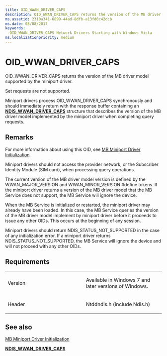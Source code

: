 ```yaml
---
title: OID_WWAN_DRIVER_CAPS
description: OID_WWAN_DRIVER_CAPS returns the version of the MB driver model supported by the miniport driver.
ms.assetid: 2310a341-6899-44ad-8dfb-a13fd0c42dcb
ms.date: 08/08/2017
keywords: 
 -OID_WWAN_DRIVER_CAPS Network Drivers Starting with Windows Vista
ms.localizationpriority: medium
---
```


# OID\_WWAN\_DRIVER\_CAPS


OID\_WWAN\_DRIVER\_CAPS returns the version of the MB driver model supported by the miniport driver.

Set requests are not supported.

Miniport drivers process OID\_WWAN\_DRIVER\_CAPS synchronously and should immediately return with the response buffer containing an [**NDIS\_WWAN\_DRIVER\_CAPS**](https://docs.microsoft.com/windows-hardware/drivers/ddi/ndiswwan/ns-ndiswwan-_ndis_wwan_driver_caps) structure that describes the version of the MB driver model implemented by the miniport driver when completing query requests.

Remarks
-------

For more information about using this OID, see [MB Miniport Driver Initialization](https://docs.microsoft.com/windows-hardware/drivers/network/mb-miniport-driver-initialization).

Miniport drivers should not access the provider network, or the Subscriber Identity Module (SIM card), when processing query operations.

The current version of the MB driver model version is defined by the WWAN\_MAJOR\_VERSION and WWAN\_MINOR\_VERSION \#define tokens. If the miniport driver returns a version of the MB driver model that the MB Service does not support, the MB Service will ignore the device.

When the MB Service is initialized or restarted, the miniport driver may already have been loaded. In this case, the MB Service queries the version of the MB driver model implement by miniport driver before it proceeds to issue any other OIDs. This occurs at the beginning of any session.

Miniport drivers should return NDIS\_STATUS\_NOT\_SUPPORTED in the case of any initialization error. If a miniport driver returns NDIS\_STATUS\_NOT\_SUPPORTED, the MB Service will ignore the device and will not proceed with any other OIDs.

Requirements
------------

<table>
<colgroup>
<col width="50%" />
<col width="50%" />
</colgroup>
<tbody>
<tr class="odd">
<td><p>Version</p></td>
<td><p>Available in Windows 7 and later versions of Windows.</p></td>
</tr>
<tr class="even">
<td><p>Header</p></td>
<td>Ntddndis.h (include Ndis.h)</td>
</tr>
</tbody>
</table>

## See also


[MB Miniport Driver Initialization](https://docs.microsoft.com/windows-hardware/drivers/network/mb-miniport-driver-initialization)

[**NDIS\_WWAN\_DRIVER\_CAPS**](https://docs.microsoft.com/windows-hardware/drivers/ddi/ndiswwan/ns-ndiswwan-_ndis_wwan_driver_caps)

 

 




